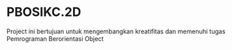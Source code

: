 # PBOSIKC.2D
Project ini bertujuan untuk mengembangkan kreatifitas dan memenuhi tugas Pemrograman Berorientasi Object
